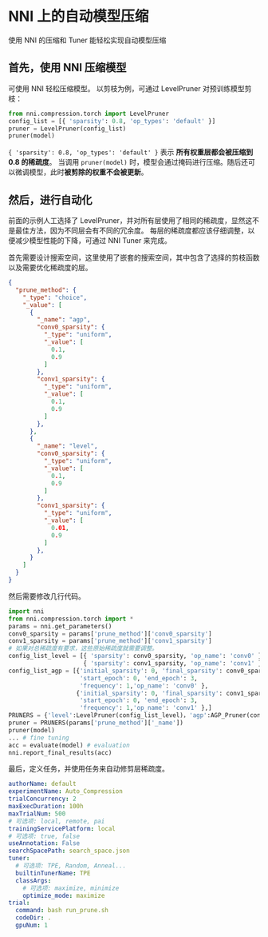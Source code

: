 # NNI 上的自动模型压缩

使用 NNI 的压缩和 Tuner 能轻松实现自动模型压缩

## 首先，使用 NNI 压缩模型

可使用 NNI 轻松压缩模型。 以剪枝为例，可通过 LevelPruner 对预训练模型剪枝：

```python
from nni.compression.torch import LevelPruner
config_list = [{ 'sparsity': 0.8, 'op_types': 'default' }]
pruner = LevelPruner(config_list)
pruner(model)
```

`{ 'sparsity': 0.8, 'op_types': 'default' }` 表示 **所有权重层都会被压缩到 0.8 的稀疏度**。 当调用 `pruner(model)` 时，模型会通过掩码进行压缩。随后还可以微调模型，此时**被剪除的权重不会被更新**。

## 然后，进行自动化

前面的示例人工选择了 LevelPruner，并对所有层使用了相同的稀疏度，显然这不是最佳方法，因为不同层会有不同的冗余度。 每层的稀疏度都应该仔细调整，以便减少模型性能的下降，可通过 NNI Tuner 来完成。

首先需要设计搜索空间，这里使用了嵌套的搜索空间，其中包含了选择的剪枝函数以及需要优化稀疏度的层。

```json
{
  "prune_method": {
    "_type": "choice",
    "_value": [
      {
        "_name": "agp",
        "conv0_sparsity": {
          "_type": "uniform",
          "_value": [
            0.1,
            0.9
          ]
        },
        "conv1_sparsity": {
          "_type": "uniform",
          "_value": [
            0.1,
            0.9
          ]
        },
      },
      {
        "_name": "level",
        "conv0_sparsity": {
          "_type": "uniform",
          "_value": [
            0.1,
            0.9
          ]
        },
        "conv1_sparsity": {
          "_type": "uniform",
          "_value": [
            0.01,
            0.9
          ]
        },
      }
    ]
  }
}
```

然后需要修改几行代码。

```python
import nni
from nni.compression.torch import *
params = nni.get_parameters()
conv0_sparsity = params['prune_method']['conv0_sparsity']
conv1_sparsity = params['prune_method']['conv1_sparsity']
# 如果对总稀疏度有要求，这些原始稀疏度就需要调整。
config_list_level = [{ 'sparsity': conv0_sparsity, 'op_name': 'conv0' },
                     { 'sparsity': conv1_sparsity, 'op_name': 'conv1' }]
config_list_agp = [{'initial_sparsity': 0, 'final_sparsity': conv0_sparsity,
                    'start_epoch': 0, 'end_epoch': 3,
                    'frequency': 1,'op_name': 'conv0' },
                   {'initial_sparsity': 0, 'final_sparsity': conv1_sparsity,
                    'start_epoch': 0, 'end_epoch': 3,
                    'frequency': 1,'op_name': 'conv1' },]
PRUNERS = {'level':LevelPruner(config_list_level)，'agp':AGP_Pruner(config_list_agp)}
pruner = PRUNERS(params['prune_method']['_name'])
pruner(model)
... # fine tuning
acc = evaluate(model) # evaluation
nni.report_final_results(acc)
```

最后，定义任务，并使用任务来自动修剪层稀疏度。

```yaml
authorName: default
experimentName: Auto_Compression
trialConcurrency: 2
maxExecDuration: 100h
maxTrialNum: 500
# 可选项: local, remote, pai
trainingServicePlatform: local
# 可选项: true, false
useAnnotation: False
searchSpacePath: search_space.json
tuner:
  # 可选项: TPE, Random, Anneal...
  builtinTunerName: TPE
  classArgs:
    # 可选项: maximize, minimize
    optimize_mode: maximize
trial:
  command: bash run_prune.sh
  codeDir: .
  gpuNum: 1

```

